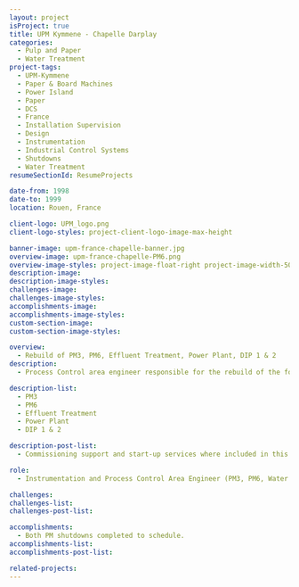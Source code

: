 ```yaml
---
layout: project
isProject: true
title: UPM Kymmene - Chapelle Darplay
categories:
  - Pulp and Paper
  - Water Treatment
project-tags:
  - UPM-Kymmene
  - Paper & Board Machines
  - Power Island
  - Paper
  - DCS
  - France
  - Installation Supervision
  - Design
  - Instrumentation
  - Industrial Control Systems
  - Shutdowns
  - Water Treatment
resumeSectionId: ResumeProjects

date-from: 1998
date-to: 1999
location: Rouen, France

client-logo: UPM_logo.png
client-logo-styles: project-client-logo-image-max-height

banner-image: upm-france-chapelle-banner.jpg
overview-image: upm-france-chapelle-PM6.png
overview-image-styles: project-image-float-right project-image-width-50
description-image:
description-image-styles:
challenges-image:
challenges-image-styles:
accomplishments-image:
accomplishments-image-styles:
custom-section-image:
custom-section-image-styles:

overview:
  - Rebuild of PM3, PM6, Effluent Treatment, Power Plant, DIP 1 & 2
description:
  - Process Control area engineer responsible for the rebuild of the following mill departments;

description-list:
  - PM3
  - PM6
  - Effluent Treatment
  - Power Plant
  - DIP 1 & 2

description-post-list:
  - Commissioning support and start-up services where included in this project requiring seven weeks on site including a 14 day shut down for PM6 and 10 day shut down for PM3.

role:
  - Instrumentation and Process Control Area Engineer (PM3, PM6, Water Treatment, Power Plant)

challenges:
challenges-list:    
challenges-post-list:    

accomplishments:
  - Both PM shutdowns completed to schedule.
accomplishments-list:    
accomplishments-post-list:    

related-projects:
---
```

